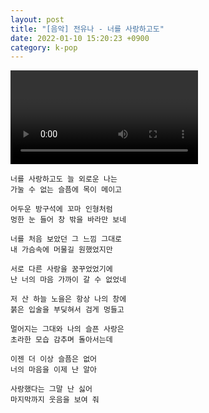 ```yaml
---
layout: post
title: "[음악] 전유나 - 너를 사랑하고도"
date: 2022-01-10 15:20:23 +0900
category: k-pop
---
```


<div class="video-container">
    <video id="player" class="video-js vjs-default-skin vjs-big-play-centered" data-json="/public/json/k-pop/전유나 - 너를 사랑하고도.json"></video>
</div>

```
너를 사랑하고도 늘 외로운 나는
가눌 수 없는 슬픔에 목이 메이고

어두운 방구석에 꼬마 인형처럼
멍한 눈 들어 창 밖을 바라만 보네

너를 처음 보았던 그 느낌 그대로
내 가슴속에 머물길 원했었지만

서로 다른 사랑을 꿈꾸었었기에
난 너의 마음 가까이 갈 수 없었네

저 산 하늘 노을은 항상 나의 창에
붉은 입술을 부딪혀서 검게 멍들고

멀어지는 그대와 나의 슬픈 사랑은
초라한 모습 감추며 돌아서는데

이젠 더 이상 슬픔은 없어
너의 마음을 이제 난 알아

사랑했다는 그말 난 싫어
마지막까지 웃음을 보여 줘
```